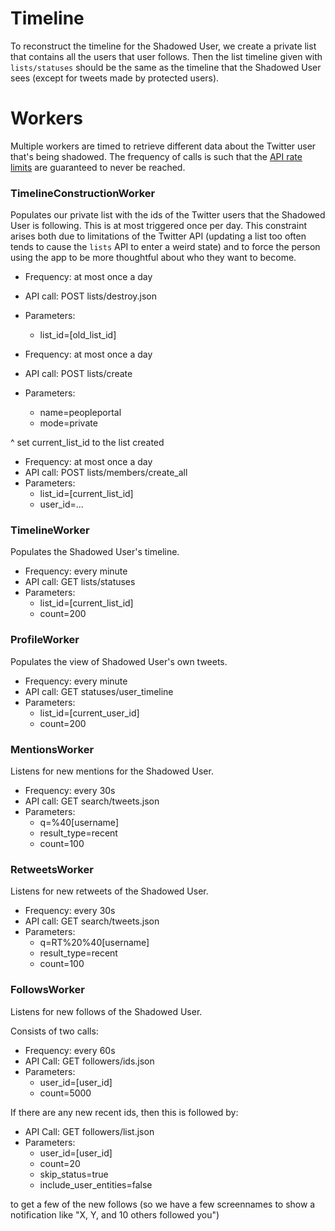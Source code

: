 # Timeline

To reconstruct the timeline for the Shadowed User, we create a
private list that contains all the users that user follows. Then the
list timeline given with `lists/statuses` should be the same as the
timeline that the Shadowed User sees (except for tweets made by
protected users).

# Workers

Multiple workers are timed to retrieve different data about the Twitter
user that's being shadowed. The frequency of calls is such that the
[API rate limits](https://dev.twitter.com/rest/public/rate-limits) are
guaranteed to never be reached.

### TimelineConstructionWorker

Populates our private list with the ids of the Twitter users that the
Shadowed User is following. This is at most triggered once per
day. This constraint arises both due to limitations of the Twitter API
(updating a list too often tends to cause the `lists` API to enter a
weird state) and to force the person using the app to be more thoughtful about who they want to become.

- Frequency: at most once a day
- API call: POST lists/destroy.json
- Parameters:
  * list_id=[old_list_id]

- Frequency: at most once a day
- API call: POST lists/create
- Parameters:
  * name=peopleportal
  * mode=private

^ set current_list_id to the list created 

- Frequency: at most once a day
- API call: POST lists/members/create_all
- Parameters:
  * list_id=[current_list_id]
  * user_id=...

### TimelineWorker

Populates the Shadowed User's timeline.

- Frequency: every minute
- API call: GET lists/statuses
- Parameters:
  * list_id=[current_list_id]
  * count=200

### ProfileWorker

Populates the view of Shadowed User's own tweets.

- Frequency: every minute
- API call: GET statuses/user_timeline
- Parameters:
  * list_id=[current_user_id]
  * count=200

### MentionsWorker

Listens for new mentions for the Shadowed User.

- Frequency: every 30s
- API call: GET search/tweets.json
- Parameters:
  * q=%40[username]
  * result_type=recent
  * count=100

### RetweetsWorker

Listens for new retweets of the Shadowed User.

- Frequency: every 30s
- API call: GET search/tweets.json
- Parameters:
  * q=RT%20%40[username]
  * result_type=recent
  * count=100

### FollowsWorker

Listens for new follows of the Shadowed User.

Consists of two calls:

- Frequency: every 60s
- API Call: GET followers/ids.json
- Parameters:
  * user_id=[user_id]
  * count=5000

If there are any new recent ids, then this is followed by:

- API Call: GET followers/list.json
- Parameters:
  * user_id=[user_id]
  * count=20
  * skip_status=true
  * include_user_entities=false

to get a few of the new follows (so we have a few screennames to show
a notification like "X, Y, and 10 others followed you")
